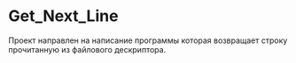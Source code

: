 # Get_Next_Line

Проект направлен на написание программы которая возвращает строку прочитанную из файлового дескриптора. 
